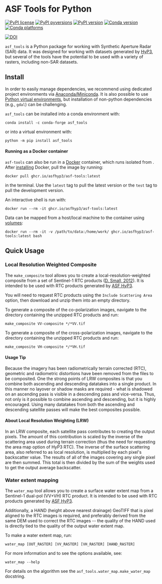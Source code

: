 # ASF Tools for Python

[![PyPI license](https://img.shields.io/pypi/l/asf_tools.svg)](https://pypi.python.org/pypi/asf_tools/)
[![PyPI pyversions](https://img.shields.io/pypi/pyversions/asf_tools.svg)](https://pypi.python.org/pypi/asf_tools/)
[![PyPI version](https://img.shields.io/pypi/v/asf_tools.svg)](https://pypi.python.org/pypi/asf_tools/)
[![Conda version](https://img.shields.io/conda/vn/conda-forge/asf_tools)](https://anaconda.org/conda-forge/asf_tools)
[![Conda platforms](https://img.shields.io/conda/pn/conda-forge/asf_tools)](https://anaconda.org/conda-forge/asf_tools)

[![DOI](https://zenodo.org/badge/295506894.svg)](https://zenodo.org/badge/latestdoi/295506894)

`asf_tools` is a Python package for working with Synthetic Aperture Radar (SAR) data.
It was designed for working with datasets generated by
[HyP3](https://hyp3-docs.asf.alaska.edu/), but several of the tools have the
potential to be used with a variety of rasters, including non-SAR datasets.


## Install

In order to easily manage dependencies, we recommend using dedicated project
environments via [Anaconda/Miniconda](https://docs.conda.io/projects/conda/en/latest/user-guide/install/index.html).
It is also possible to use [Python virtual environments](https://docs.python.org/3/tutorial/venv.html),
but installation of non-python dependencies (e.g., `gdal`) can be challenging. 

`asf_tools` can be installed into a conda environment with:

```
conda install -c conda-forge asf_tools
```

or into a virtual environment with:

```
python -m pip install asf_tools
```

#### Running as a Docker container 
`asf-tools` can also be run in a [Docker](https://docs.docker.com/get-started/) container, which runs isolated from . 
After [installing](https://docs.docker.com/get-docker/) Docker, pull the image by running:
```
docker pull ghcr.io/asfhyp3/asf-tools:latest
```
in the terminal. Use the `latest` tag to pull the latest version or the `test` tag to pull the development version.

An interactive shell is run with: 
```
docker run --rm -it ghcr.io/asfhyp3/asf-tools:latest
```

Data can be mapped from a host/local machine to the container using [volumes](https://docs.docker.com/storage/volumes/):
```
docker run --rm -it -v /path/to/data:/home/work/ ghcr.io/asfhyp3/asf-tools:latest bash
```

## Quick Usage

### Local Resolution Weighted Composite

The `make_composite` tool allows you to create a local-resolution-weighted composite
from a set of Sentinel-1 RTC products ([D. Small, 2012](https://doi.org/10.1109/IGARSS.2012.6350465)).
It is intended to be used with RTC products generated by [ASF HyP3](https://hyp3-docs.asf.alaska.edu/using/vertex).

You will need to request RTC products using the `Include Scattering Area` option,
then download and unzip them into an empty directory.

To generate a composite of the co-polarization images, navigate to the directory
containing the unzipped RTC products and run:
```
make_composite VV-composite */*VV.tif
```

To generate a composite of the cross-polarization images, navigate to the directory
containing the unzipped RTC products and run:
```
make_composite VH-composite */*VH.tif
```

#### Usage Tip
Because the imagery has been radiometrically terrain corrected (RTC), geometric and
radiometric distortions have been removed from the files to be composited. One the
strong points of LRW composites is that you combine both ascending and descending
datatakes into a single product. In this manner no layover or shadow masks are
required - what is shadowed on an ascending pass is visible in a descending pass
and vice-versa. Thus, not only is it possible to combine ascending and descending,
but it is highly encouraged. Using many datatakes from both the ascending and
descending satellite passes will make the best composites possible.

#### About Local Resolution Weighting (LRW)
In an LRW composite, each satellite pass contributes to creating the output pixels.
The amount of this contribution is scaled by the inverse of the scattering area used
during terrain correction (thus the need for requesting the area map option of HyP3 RTC).
The inverse of the surface scattering area, also referred to as local resolution,
is multiplied by each pixel's backscatter value. The results of all of the images
covering any single pixel are then summed. This total is then divided by the sum
of the weights used to get the output average backscatter.

### Water extent mapping

The `water_map` tool allows you to create a surface water extent map from a Sentinel-1
dual-pol (VV+VH) RTC product. It is intended to be used with RTC products generated by
[ASF HyP3](https://hyp3-docs.asf.alaska.edu/using/vertex).

Additionally, a HAND (height above nearest drainage) GeoTIFF that is pixel aligned to
the RTC images is required, and preferably derived from the same DEM used to correct
the RTC images -- the quality of the HAND used is directly tied to the quality of the
output water extent map.

To make a water extent map, run:
```
water_map [OUT_RASTER] [VV_RASTER] [VH_RASTER] [HAND_RASTER]
```

For more information and to see the options available, see:
```
water_map --help
```

For details on the algorithm see the `asf_tools.water_map.make_water_map` docstring.
<!-- FIXME: Link to API reference on our docs page! -->
